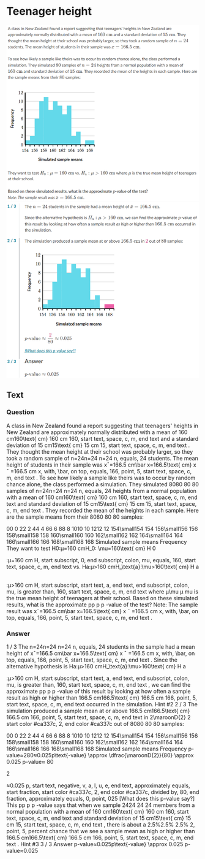 # Teenager height

![Q](images/ex3_q.png)
![A](images/ex3_a.png)

## Text
### Question
A class in New Zealand found a report suggesting that teenagers' heights in New Zealand are approximately normally distributed with a mean of 
160 cm160\text{ cm}
160 cm
160, start text, space, c, m, end text
 and a standard deviation of 
15 cm15\text{ cm}
15 cm
15, start text, space, c, m, end text
. They thought the mean height at their school was probably larger, so they took a random sample of 
n=24n=24
n=24
n, equals, 24
 students. The mean height of students in their sample was 
xˉ=166.5 cm\bar x=166.5\text{ cm}
x
ˉ
=166.5 cm
x, with, \bar, on top, equals, 166, point, 5, start text, space, c, m, end text
.
To see how likely a sample like theirs was to occur by random chance alone, the class performed a simulation. They simulated 
8080
80
80
 samples of 
n=24n=24
n=24
n, equals, 24
 heights from a normal population with a mean of 
160 cm160\text{ cm}
160 cm
160, start text, space, c, m, end text
 and standard deviation of 
15 cm15\text{ cm}
15 cm
15, start text, space, c, m, end text
. They recorded the mean of the heights in each sample. Here are the sample means from their 
8080
80
80
 samples:



00
0
22
2
44
4
66
6
88
8
1010
10
1212
12
154\small154
154
156\small156
156
158\small158
158
160\small160
160
162\small162
162
164\small164
164
166\small166
166
168\small168
168
Simulated sample means
Frequency
They want to test 
H0:μ=160 cmH_0: \mu=160\text{ cm}
H
0
​

:μ=160 cm
H, start subscript, 0, end subscript, colon, mu, equals, 160, start text, space, c, m, end text
 vs. 
Ha:μ>160 cmH_\text{a}:\mu>160\text{ cm}
H
a
​

:μ>160 cm
H, start subscript, start text, a, end text, end subscript, colon, mu, is greater than, 160, start text, space, c, m, end text
 where 
μ\mu
μ
mu
 is the true mean height of teenagers at their school.
Based on these simulated results, what is the approximate 
pp
p
p
-value of the test?
Note: The sample result was 
xˉ=166.5 cm\bar x=166.5\text{ cm}
x
ˉ
=166.5 cm
x, with, \bar, on top, equals, 166, point, 5, start text, space, c, m, end text
.

### Answer
1 / 3
The 
n=24n=24
n=24
n, equals, 24
 students in the sample had a mean height of 
xˉ=166.5 cm\bar x=166.5\text{ cm}
x
ˉ
=166.5 cm
x, with, \bar, on top, equals, 166, point, 5, start text, space, c, m, end text
.
Since the alternative hypothesis is 
Ha:μ>160 cmH_\text{a}:\mu>160\text{ cm}
H
a
​

:μ>160 cm
H, start subscript, start text, a, end text, end subscript, colon, mu, is greater than, 160, start text, space, c, m, end text
, we can find the approximate 
pp
p
p
-value of this result by looking at how often a sample result as high or higher than 
166.5 cm166.5\text{ cm}
166.5 cm
166, point, 5, start text, space, c, m, end text
 occurred in the simulation.
Hint #2
2 / 3
The simulation produced a sample mean at or above 
166.5 cm166.5\text{ cm}
166.5 cm
166, point, 5, start text, space, c, m, end text
 in 
2\maroonD{2}
2
start color #ca337c, 2, end color #ca337c
 out of 
8080
80
80
 samples:



00
0
22
2
44
4
66
6
88
8
1010
10
1212
12
154\small154
154
156\small156
156
158\small158
158
160\small160
160
162\small162
162
164\small164
164
166\small166
166
168\small168
168
Simulated sample means
Frequency
p-value≈280≈0.025p\text{-value} \approx \dfrac{\maroonD{2}}{80} \approx 0.025
p-value≈
80

2
​

≈0.025
p, start text, negative, v, a, l, u, e, end text, approximately equals, start fraction, start color #ca337c, 2, end color #ca337c, divided by, 80, end fraction, approximately equals, 0, point, 025
[What does this p-value say?]
This 
pp
p
p
-value says that when we sample 
2424
24
24
 members from a normal population with a mean of 
160 cm160\text{ cm}
160 cm
160, start text, space, c, m, end text
 and standard deviation of 
15 cm15\text{ cm}
15 cm
15, start text, space, c, m, end text
, there is about a 
2.5%2.5\%
2.5%
2, point, 5, percent
 chance that we see a sample mean as high or higher than 
166.5 cm166.5\text{ cm}
166.5 cm
166, point, 5, start text, space, c, m, end text
.
Hint #3
3 / 3
Answer
p-value≈0.025p\text{-value} \approx 0.025
p-value≈0.025
